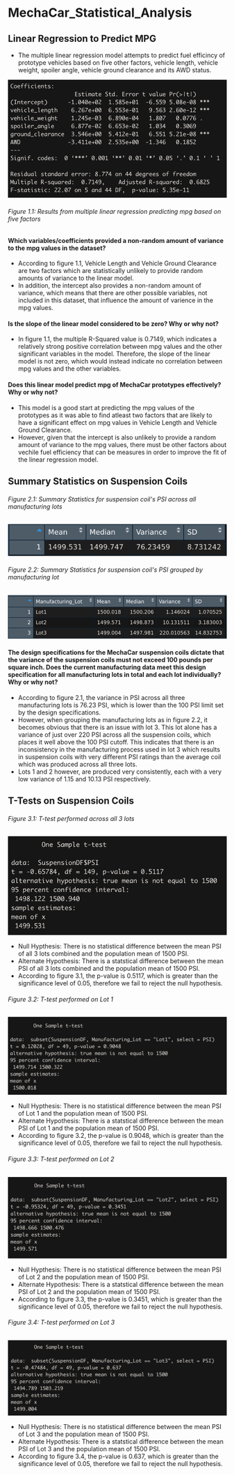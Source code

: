 # MechaCar_Statistical_Analysis

## Linear Regression to Predict MPG

- The multiple linear regression model attempts to predict fuel efficincy of prototype vehicles based on five other factors, vehicle length, vehicle weight, spoiler angle, vehicle ground clearance and its AWD status. 

![Deliverable1](https://github.com/asadca4u/MechaCar_Statistical_Analysis/blob/main/images/Deliverable%201%20Results.png)
###### Figure 1.1: Results from multiple linear regression predicting mpg based on five factors

#### Which variables/coefficients provided a non-random amount of variance to the mpg values in the dataset?
- According to figure 1.1, Vehicle Length and Vehicle Ground Clearance are two factors which are statistically unlikely to provide random amounts of variance to the linear model.
- In addition, the intercept also provides a non-random amount of variance, which means that there are other possible variables, not included in this dataset, that influence the amount of varience in the mpg values. 

#### Is the slope of the linear model considered to be zero? Why or why not?
- In figure 1.1, the multiple R-Squared value is 0.7149, which indicates a relatively strong positive correlation between mpg values and the other significant variables in the model. Therefore, the slope of the linear model is not zero, which would instead indicate no correlation between mpg values and the other variables. 

#### Does this linear model predict mpg of MechaCar prototypes effectively? Why or why not?
- This model is a good start at predicting the mpg values of the prototypes as it was able to find atleast two factors that are likely to have a significant effect on mpg values in Vehicle Length and Vehicle Ground Clearance. 
- However, given that the intercept is also unlikely to provide a random amount of variance to the mpg values, there must be other factors about vechile fuel efficiency that can be measures in order to improve the fit of the linear regression model.


## Summary Statistics on Suspension Coils

###### Figure 2.1: Summary Statistics for suspension coil's PSI across all manufacturing lots
![Total Summary](https://github.com/asadca4u/MechaCar_Statistical_Analysis/blob/main/images/Deliverable%202%20-%20Total%20Summary.png)

###### Figure 2.2: Summary Statistics for suspension coil's PSI grouped by manufacturing lot
![Lot Summary](https://github.com/asadca4u/MechaCar_Statistical_Analysis/blob/main/images/Deliverable%202%20-%20Lot%20Summary.png)

#### The design specifications for the MechaCar suspension coils dictate that the variance of the suspension coils must not exceed 100 pounds per square inch. Does the current manufacturing data meet this design specification for all manufacturing lots in total and each lot individually? Why or why not?
- According to figure 2.1, the variance in PSI across all three manufacturing lots is 76.23 PSI, which is lower than the 100 PSI limit set by the design specifications. 
- However, when grouping the manufacturing lots as in figure 2.2, it becomes obvious that there is an issue with lot 3. This lot alone has a variance of just over 220 PSI across all the suspension coils, which places it well above the 100 PSI cutoff. This indicates that there is an inconsistency in the manufacturing process used in lot 3 which results in suspension coils with very different PSI ratings than the average coil which was produced across all three lots. 
- Lots 1 and 2 however, are produced very consistently, each with a very low variance of 1.15 and 10.13 PSI respectively. 

## T-Tests on Suspension Coils

###### Figure 3.1: T-test performed across all 3 lots
![3.1](https://github.com/asadca4u/MechaCar_Statistical_Analysis/blob/main/images/3.1.png)

- Null Hypthesis: There is no statistical difference between the mean PSI of all 3 lots combined and the population mean of 1500 PSI.
- Alternate Hypothesis: There is a statstical difference between the mean PSI of all 3 lots combined and the population mean of 1500 PSI.
- According to figure 3.1, the p-value is 0.5117, which is greater than the significance level of 0.05, therefore we fail to reject the null hypothesis.


###### Figure 3.2: T-test performed on Lot 1
![3.2](https://github.com/asadca4u/MechaCar_Statistical_Analysis/blob/main/images/3.2.png)

- Null Hypthesis: There is no statistical difference between the mean PSI of Lot 1 and the population mean of 1500 PSI.
- Alternate Hypothesis: There is a statstical difference between the mean PSI of Lot 1 and the population mean of 1500 PSI.
- According to figure 3.2, the p-value is 0.9048, which is greater than the significance level of 0.05, therefore we fail to reject the null hypothesis.


###### Figure 3.3: T-test performed on Lot 2
![3.3](https://github.com/asadca4u/MechaCar_Statistical_Analysis/blob/main/images/3.3.png)

- Null Hypthesis: There is no statistical difference between the mean PSI of Lot 2 and the population mean of 1500 PSI.
- Alternate Hypothesis: There is a statstical difference between the mean PSI of Lot 2 and the population mean of 1500 PSI.
- According to figure 3.3, the p-value is 0.3451, which is greater than the significance level of 0.05, therefore we fail to reject the null hypothesis.


###### Figure 3.4: T-test performed on Lot 3
![3.4](https://github.com/asadca4u/MechaCar_Statistical_Analysis/blob/main/images/3.4.png)

- Null Hypthesis: There is no statistical difference between the mean PSI of Lot 3 and the population mean of 1500 PSI.
- Alternate Hypothesis: There is a statstical difference between the mean PSI of Lot 3 and the population mean of 1500 PSI.
- According to figure 3.4, the p-value is 0.637, which is greater than the significance level of 0.05, therefore we fail to reject the null hypothesis.




